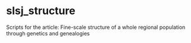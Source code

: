 # slsj_structure
Scripts for the article: Fine-scale structure of a whole regional population through genetics and genealogies
